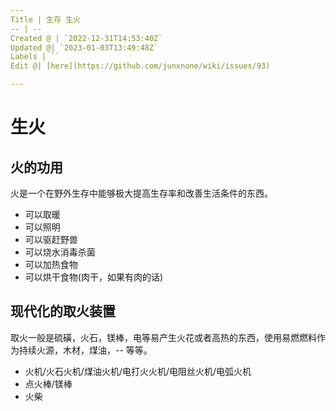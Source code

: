 ```yaml
---
Title | 生存 生火
-- | --
Created @ | `2022-12-31T14:53:40Z`
Updated @| `2023-01-03T13:49:48Z`
Labels | ``
Edit @| [here](https://github.com/junxnone/wiki/issues/93)

---
```

# 生火

## 火的功用

火是一个在野外生存中能够极大提高生存率和改善生活条件的东西。

- 可以取暖
- 可以照明
- 可以驱赶野兽
- 可以烧水消毒杀菌
- 可以加热食物
- 可以烘干食物(肉干，如果有肉的话)


## 现代化的取火装置

取火一般是硫磺，火石，镁棒，电等易产生火花或者高热的东西，使用易燃燃料作为持续火源，木材，煤油，-- 等等。

- 火机/火石火机/煤油火机/电打火火机/电阻丝火机/电弧火机
- 点火棒/镁棒
- 火柴


